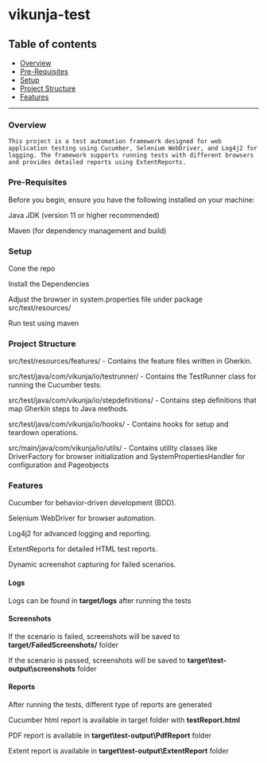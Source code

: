 # vikunja-test

## Table of contents

- [Overview](#overview)
- [Pre-Requisites](#pre-requisites)
- [Setup](#setup)
- [Project Structure](#project-structure)
- [Features](#features)
  
---

### Overview
```shell
This project is a test automation framework designed for web application testing using Cucumber, Selenium WebDriver, and Log4j2 for logging. The framework supports running tests with different browsers and provides detailed reports using ExtentReports.
```

### Pre-Requisites

Before you begin, ensure you have the following installed on your machine:

Java JDK (version 11 or higher recommended)

Maven (for dependency management and build)


### Setup

Cone the repo

Install the Dependencies

Adjust the browser in system.properties file under package src/test/resources/

Run test using maven


### Project Structure

src/test/resources/features/ - Contains the feature files written in Gherkin.

src/test/java/com/vikunja/io/testrunner/ - Contains the TestRunner class for running the Cucumber tests.

src/test/java/com/vikunja/io/stepdefinitions/ - Contains step definitions that map Gherkin steps to Java methods.

src/test/java/com/vikunja/io/hooks/ - Contains hooks for setup and teardown operations.

src/main/java/com/vikunja/io/utils/ - Contains utility classes like DriverFactory for browser initialization and SystemPropertiesHandler for configuration and Pageobjects


### Features

Cucumber for behavior-driven development (BDD).

Selenium WebDriver for browser automation.

Log4j2 for advanced logging and reporting.

ExtentReports for detailed HTML test reports.

Dynamic screenshot capturing for failed scenarios.


#### Logs

Logs can be found in **target/logs** after running the tests


#### Screenshots

If the scenario is failed, screenshots will be saved to **target/FailedScreenshots/** folder

If the scenario is passed, screenshots will be saved to **target\test-output\screenshots** folder


#### Reports

After running the tests, different type of reports are generated

Cucumber html report is available in target folder with **testReport.html**

PDF report is available in **target\test-output\PdfReport** folder

Extent report is available in **target\test-output\ExtentReport** folder
